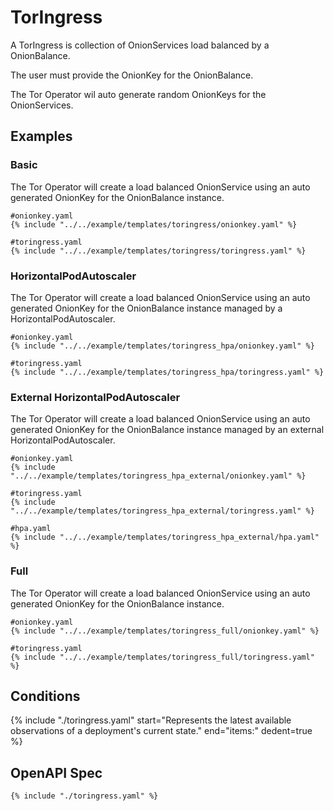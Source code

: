# TorIngress

A TorIngress is collection of OnionServices load balanced by a OnionBalance.

The user must provide the OnionKey for the OnionBalance.

The Tor Operator wil auto generate random OnionKeys for the OnionServices.

## Examples

### Basic

The Tor Operator will create a load balanced OnionService using an auto generated OnionKey for the OnionBalance instance.

```
#onionkey.yaml
{% include "../../example/templates/toringress/onionkey.yaml" %}
```

```
#toringress.yaml
{% include "../../example/templates/toringress/toringress.yaml" %}
```

### HorizontalPodAutoscaler

The Tor Operator will create a load balanced OnionService using an auto generated OnionKey for the OnionBalance instance managed by a HorizontalPodAutoscaler.

```
#onionkey.yaml
{% include "../../example/templates/toringress_hpa/onionkey.yaml" %}
```

```
#toringress.yaml
{% include "../../example/templates/toringress_hpa/toringress.yaml" %}
```

### External HorizontalPodAutoscaler

The Tor Operator will create a load balanced OnionService using an auto generated OnionKey for the OnionBalance instance managed by an external HorizontalPodAutoscaler.

```
#onionkey.yaml
{% include "../../example/templates/toringress_hpa_external/onionkey.yaml" %}
```

```
#toringress.yaml
{% include "../../example/templates/toringress_hpa_external/toringress.yaml" %}
```

```
#hpa.yaml
{% include "../../example/templates/toringress_hpa_external/hpa.yaml" %}
```

### Full

The Tor Operator will create a load balanced OnionService using an auto generated OnionKey for the OnionBalance instance.

```
#onionkey.yaml
{% include "../../example/templates/toringress_full/onionkey.yaml" %}
```

```
#toringress.yaml
{% include "../../example/templates/toringress_full/toringress.yaml" %}
```

## Conditions

{%
  include "./toringress.yaml"
  start="Represents the latest available observations of a deployment's current state."
  end="items:"
  dedent=true
%}

## OpenAPI Spec

```
{% include "./toringress.yaml" %}
```
